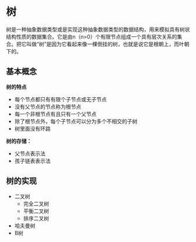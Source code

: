 # 树

树是一种抽象数据类型或是实现这种抽象数据类型的数据结构，用来模拟具有树状结构性质的数据集合。它是由n（n>0）个有限节点组成一个具有层次关系的集合。把它叫做“树”是因为它看起来像一棵倒挂的树，也就是说它是根朝上，而叶朝下的。

## 基本概念

**树的特点**

- 每个节点都只有有限个子节点或无子节点
- 没有父节点的节点称为根节点
- 每一个非根节点有且只有一个父节点
- 除了根节点外，每个子节点可以分为多个不相交的子树
- 树里面没有环路

**树的存储：**

- 父节点表示法
- 孩子链表表示法

## 树的实现

- 二叉树 
  - 完全二叉树
  - 平衡二叉树
  - 排序二叉树
- 哈夫曼树
- B树